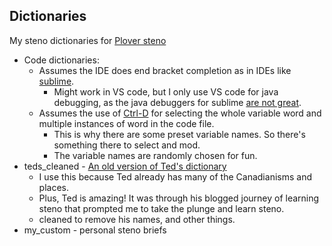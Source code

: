 ## Dictionaries

My steno dictionaries for [Plover steno](https://github.com/openstenoproject/plover)

- Code dictionaries:
  - Assumes the IDE does end bracket completion as in IDEs like [sublime](https://www.sublimetext.com/).
    - Might work in VS code, but I only use VS code for java debugging, as the java debuggers for sublime [are not great](https://packagecontrol.io/search/Java%20debug).
  - Assumes the use of [Ctrl-D](https://docs.sublimetext.io/guide/usage/editing.html) for selecting the whole variable word and multiple instances of word in the code file.
    - This is why there are some preset variable names. So there's something there to select and mod.
    - The variable names are randomly chosen for fun.
- teds_cleaned - [An old version of Ted's dictionary](https://github.com/morinted/steno_dictionary)
  - I use this because Ted already has many of the Canadianisms and places.
  - Plus, Ted is amazing! It was through his blogged journey of learning steno that prompted me to take the plunge and learn steno.
  - cleaned to remove his names, and other things.
- my_custom - personal steno briefs
